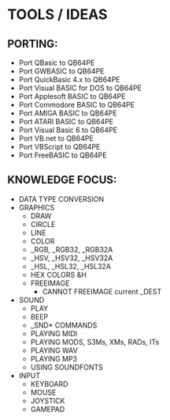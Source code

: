 # TOOLS / IDEAS

## PORTING:
- Port QBasic to QB64PE
- Port GWBASIC to QB64PE
- Port QuickBasic 4.x to QB64PE
- Port Visual BASIC for DOS to QB64PE
- Port Applesoft BASIC to QB64PE
- Port Commodore BASIC to QB64PE
- Port AMIGA BASIC to QB64PE
- Port ATARI BASIC to QB64PE
- Port Visual Basic 6 to QB64PE
- Port VB.net to QB64PE
- Port VBScript to QB64PE
- Port FreeBASIC to QB64PE

## KNOWLEDGE FOCUS:
- DATA TYPE CONVERSION
- GRAPHICS
    - DRAW
    - CIRCLE
    - LINE
    - COLOR
    - _RGB, _RGB32, _RGB32A
    - _HSV, _HSV32, _HSV32A
    - _HSL, _HSL32, _HSL32A
    - HEX COLORS &H
    - FREEIMAGE
        - CANNOT FREEIMAGE current _DEST
- SOUND
    - PLAY
    - BEEP
    - _SND* COMMANDS
    - PLAYING MIDI
    - PLAYING MODS, S3Ms, XMs, RADs, ITs
    - PLAYING WAV
    - PLAYING MP3
    - USING SOUNDFONTS
- INPUT
    - KEYBOARD
    - MOUSE
    - JOYSTICK
    - GAMEPAD